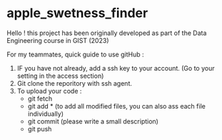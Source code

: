# apple_swetness_finder

Hello ! this project has been originally developed as part of the Data Engineering course in GIST (2023)

For my teammates, quick guide to use gitHub : 
  1. IF you have not already, add a ssh key to your account. (Go to your setting in the access section) 
  2. Git clone the reporitory with ssh agent. 
  3. To upload your code : 
        - git fetch
        - git add * (to add all modified files, you can also ass each file individually)
        - git commit (please write a small description)
        - git push

